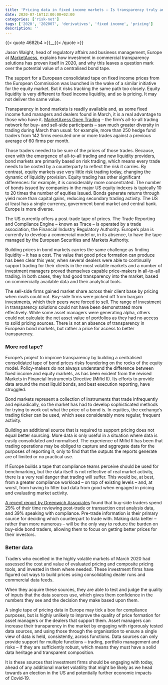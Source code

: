 ```yaml
---
title: 'Pricing data in fixed income markets – Is transparency truly an issue?'
date: 2020-07-16T12:00:00+02:00
categories: ['risk-net']
tags: ['2020', '202007', 'derivatives', 'fixed income', 'pricing']
description: ''
---
```


{{< quote 4682b4 >}}__{{< /quote >}}

Jason Waight, head of regulatory affairs and business management, Europe at [MarketAxess](https://www.marketaxess.com/), explains how investment in commercial transparency solutions has proven itself in 2020, and why this leaves a question mark over the potential value of a centralised bond tape.

The support for a European consolidated tape on fixed income prices from the European Commission was launched in the wake of a similar initiative for the equity market. But it risks tracking the same path too closely. Equity liquidity is very different to fixed income liquidity, and so is pricing. It may not deliver the same value.

Transparency in bond markets is readily available and, as some fixed income fund managers and dealers found in March, it is a real advantage to those who have it. [MarketAxess Open Trading](https://www.marketaxess.com/trade/open-trading) – the firm’s all-to-all trading network for buy- and sell-side participants – saw much greater diversity in trading during March than usual: for example, more than 250 hedge fund traders from 142 firms executed one or more trades against a previous average of 60 firms per month.

Those traders needed to be sure of the prices of those trades. Because, even with the emergence of all-to-all trading and new liquidity providers, bond markets are primarily based on risk trading, which means every trade needs to be costed by a counterparty to reflect the risk it carries. By contrast, equity markets use very little risk trading today, changing the dynamic of liquidity provision. Equity trading has other significant differences: for example, it is considerably more concentrated. The number of bonds issued by companies in the major US equity indexes is typically 10 to 20 times the number of equities issued. Bonds generate returns through yield more than capital gains, reducing secondary trading activity. The US at least has a single currency, government bond market and central bank. Europe is more diverse.

The US currently offers a post-trade tape of prices. The Trade Reporting and Compliance Engine – known as Trace – is operated by a trade association, the Financial Industry Regulatory Authority. Europe’s plan is currently to develop a commercial model or, in its absence, to have the tape managed by the European Securities and Markets Authority.

Building prices in bond markets carries the same challenge as finding liquidity – it has a cost. The value that good price formation can produce has been clear this year, when several dealers were able to continually support trading for their clients in the most volatile markets and a number of investment managers proved themselves capable price-makers in all-to-all trading. In both cases, they had good transparency into the market, based on commercially available data and their analytical tools.

The sell-side firms gained market share across their client base by pricing when rivals could not. Buy-side firms were picked off from bargain investments, which their peers were forced to sell. The range of investment in transparency solutions could not have been demonstrated more effectively. While some asset managers were generating alpha, others could not calculate the net asset value of portfolios as they had no access to solid pricing sources. There is not an absence of transparency in European bond markets, but rather a price for access to better transparency.

### More red tape? 

Europe’s project to improve transparency by building a centralised consolidated tape of bond prices risks foundering on the rocks of the equity model. Policy-makers do not always understand the difference between fixed income and equity markets, as has been evident from the revised Markets in Financial Instruments Directive (Mifid II). Its efforts to provide data around the most liquid bonds, and best execution reporting, have struggled.

Bond markets represent a collection of instruments that trade infrequently and episodically, so the market has had to develop sophisticated methods for trying to work out what the price of a bond is. In equities, the exchange’s trading ticker can be used, which sees considerably more regular, frequent activity.

Building an additional source that is required to support pricing does not equal better sourcing. More data is only useful in a situation where data is easily consolidated and normalised. The experience of Mifid II has been that trading operations may be obliged to capture and aggregate data for the purposes of reporting it, only to find that the outputs the reports generate are of limited or no practical use.

If Europe builds a tape that compliance teams perceive should be used for benchmarking, but the data itself is not reflective of real market activity, there is a very real danger that trading will suffer. This would be, at best, from a greater compliance workload – on top of existing levels – and, at worst, from having to filter bad data from good when engaged in pricing and evaluating market activity.

[A recent report by Greenwich Associates](https://www.greenwich.com/fixed-income/improving-search-corporate-bond-liquidity) found that buy-side traders spend 29% of their time reviewing post-trade or transaction cost analysis data, and 39% speaking with compliance. Pre-trade information is their primary source for deciding which counterpart to trade with. Making data better – rather than more numerous – will be the only way to reduce the burden on buy-side bond traders, allowing them to focus on getting better prices for their investors.

### Better data 

Traders who excelled in the highly volatile markets of March 2020 had assessed the cost and value of evaluated pricing and composite pricing tools, and invested in them where needed. These investment firms have figured out ways to build prices using consolidating dealer runs and commercial data feeds.

When they acquire these sources, they are able to test and judge the quality of inputs that the data sources use, which gives them confidence in the numbers they see and the decision they make based upon them.

A single tape of pricing data in Europe may tick a box for compliance purposes, but is highly unlikely to improve the quality of price formation for asset managers or the dealers that support them. Asset managers can increase their transparency in the market by engaging with rigorously tested data sources, and using those through the organisation to ensure a single view of data is held, consistently, across functions. Data sources can only provide support for multiple functions – trading, portfolio management and risks – if they are sufficiently robust, which means they must have a solid data heritage and transparent composition.

It is these sources that investment firms should be engaging with today, ahead of any additional market volatility that might be likely as we head towards an election in the US and potentially further economic impacts of Covid‑19.


